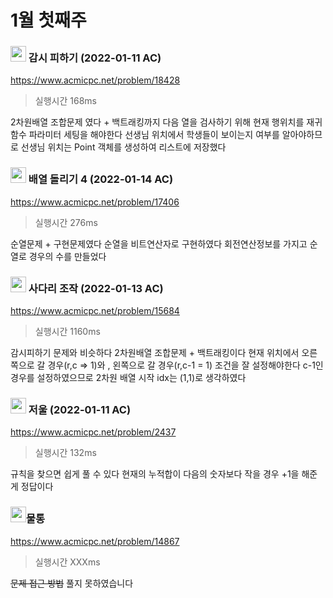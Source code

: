 # 1월 첫째주



###  <img src ="https://d2gd6pc034wcta.cloudfront.net/tier/10.svg" width="25"> 감시 피하기 (2022-01-11 AC)

https://www.acmicpc.net/problem/18428

> 실행시간 168ms

2차원배열 조합문제 였다 + 백트래킹까지
다음 열을 검사하기 위해 현재 행위치를 재귀함수 파라미터 세팅을 해야한다
선생님 위치에서 학생들이 보이는지 여부를 알아야하므로 선생님 위치는 Point 객체를 생성하여 리스트에 저장했다



### <img src ="https://d2gd6pc034wcta.cloudfront.net/tier/12.svg" width="25"> 배열 돌리기 4  (2022-01-14 AC)

https://www.acmicpc.net/problem/17406

> 실행시간 276ms

순열문제 + 구현문제였다
순열을 비트연산자로 구현하였다
회전연산정보를 가지고 순열로 경우의 수를 만들었다



### <img src ="https://d2gd6pc034wcta.cloudfront.net/tier/12.svg" width="25"> 사다리 조작 (2022-01-13 AC)

https://www.acmicpc.net/problem/15684

> 실행시간 1160ms

감시피하기 문제와 비슷하다
2차원배열 조합문제 + 백트래킹이다
현재 위치에서 오른쪽으로 갈 경우(r,c => 1)와 , 왼쪽으로 갈 경우(r,c-1 = 1) 조건을 잘 설정해야한다
c-1인 경우를 설정하였으므로 2차원 배열 시작 idx는 (1,1)로 생각하였다



### <img src ="https://d2gd6pc034wcta.cloudfront.net/tier/13.svg" width="25"> 저울 (2022-01-11 AC)

https://www.acmicpc.net/problem/2437

> 실행시간 132ms

규칙을 찾으면 쉽게 풀 수 있다
현재의 누적합이 다음의 숫자보다 작을 경우 +1을 해준게 정답이다



### <img src ="https://d2gd6pc034wcta.cloudfront.net/tier/14.svg" width="25">물통

https://www.acmicpc.net/problem/14867

> 실행시간 XXXms

~~문제 접근 방법~~
풀지 못하였습니다






